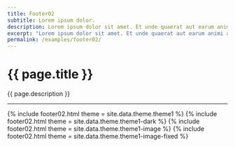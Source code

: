 ```yaml
---
title: Footer02
subtitle: Lorem ipsum dolor.
description: Lorem ipsum dolor sit amet. Et unde quaerat aut earum animi aut explicabo saepe qui quibusdam accusamus ut velit asperiores vel natus temporibus. Qui sapiente saepe qui totam saepe est suscipit quia vel error provident cum omnis eius aut galisum rem nulla dolor? Qui internos voluptas est nulla odit est temporibus expedita eos quidem cumque. Ea voluptates eligendi quo rerum libero et molestiae harum vel fugit magni et cupiditate optio At quia consequuntur ut exercitationem laboriosam. Cum blanditiis voluptatibus At amet sunt At quia deleniti id quibusdam neque ut odio placeat.
excerpt: "Lorem ipsum dolor sit amet. Et unde quaerat aut earum animi aut explicabo saepe qui quibusdam accusamus ut velit asperiores vel natus temporibus."
permalink: /examples/footer02/
---
```


<h1>{{ page.title }}</h1>
<p class = "text-justify">{{ page.description }}</p>
<hr/>
{% include footer02.html theme = site.data.theme.theme1 %}
{% include footer02.html theme = site.data.theme.theme1-dark %}
{% include footer02.html theme = site.data.theme.theme1-image %}
{% include footer02.html theme = site.data.theme.theme1-image-fixed %}